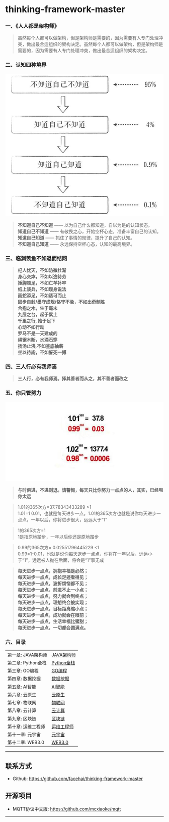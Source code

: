 # thinking-framework-master

### 一、《人人都是架构师》
> 虽然每个人都可以做架构，但是架构师是需要的，因为需要有人专门处理冲突，做出最合适组织的架构决定。虽然每个人都可以做架构，但是架构师是需要的，因为需要有人专门处理冲突，做出最合适组织的架构决定。

### 二、认知四种境界
![img.png](screenshot/20220111213123.png)

> **不知道自己不知道** —— 以为自己什么都知道，自以为是的认知状态。<br>
> **知道自己不知道** —— 有敬畏之心，开始空杯心态，准备丰富自己的认知。<br>
> **知道自己知道** —— 抓住了事情的规律，提升了自己的认知。<br>
> **不知道自己知道** —— 永远保持空杯心态，认知的最高境界。<br>

### 三、临渊羡鱼不如退而结网
> **杞人忧天，不如防微杜渐** <br>
**身心交瘁，不如以逸待劳** <br>
**捶胸顿足，不如亡羊补牢** <br>
**纸上谈兵，不如现身说法** <br>
**画蛇添足，不如适可而止** <br>
**固步自封/墨守成规/恪守不渝，不如出奇制胜** <br>
**合抱之木，生于毫末** <br>
**九层之台，起于累土** <br>
**千里之行, 始于足下** <br>
**心动不如行动** <br>
**罗马不是一天建成的** <br>
**绳锯木断，水滴石穿** <br>
**扬汤止沸,不如釜底抽薪** <br>
**坐以待毙，不如誓死一搏** <br>

### 四、三人行必有我师焉
> **三人行，必有我师焉。择其善者而从之，其不善者而改之**

### 五、你只管努力
![img_1.png](screenshot/20220121312.png)
> **与时俱进，不进则退。请警惕，每天只比你努力一点点的人，其实，已经甩你太远**

> 1.01的365次方=37.78343433289 >1 <br>
> 1.01=1 0.01，也就是每天进步一点。1.01的365次方也就是说你每天进步一点点，一年以后，你将进步很大，远远大于“1”

> 1的365次方=1 <br>
> 1是指原地踏步，一年以后你还是原地踏步 <br>

> 0.99的365次方= 0.02551796445229 <1 <br>
> 0.99=1-0.01，也就是说你每天退步一点点，你将在一年以后，远远小于“1”，远远被人抛在后面，将会是“1”事无成 <br>

>**每天进步一点点，拥抱幸福是必然；**<br>
**每天进步一点点，成长足迹看得见；**<br>
**每天进步一点点，波折烦恼都不见；**<br>
**每天进步一点点，前进不止一小点；**<br>
**每天进步一点点，努力就会到终点；**<br>
**每天进步一点点，理想终会被实现；**<br>
**每天进步一点点，目标距离缩小点；**<br>
**每天进步一点点，成功就会在眼前；**<br>
**每天进步一点点，生活幸福比蜜甜；**<br>
**每天进步一点点，一切都会圆满点。**<br>


### 六、目录
<table>
  <tr>
    <td>第一章: JAVA架构师</td>
    <td><a href="#">JAVA架构师</a></td>
  </tr>
  <tr>
    <td>第二章: Python全栈</td>
    <td><a href="#">Python全栈</a></td>
  </tr>
  <tr>
    <td>第三章: GO编程</td>
    <td><a href="#">GO编程</a></td>
  </tr>
  <tr>
    <td>第四章: 数据挖掘</td>
    <td><a href="#">数据挖掘</a></td>
  </tr>
  <tr>
    <td>第五章: AI智能</td>
    <td><a href="#">AI智能</a></td>
  </tr>
  <tr>
    <td>第六章: 云原生</td>
    <td><a href="#">云原生</a></td>
  </tr>
  <tr>
    <td>第七章: 物联网</td>
    <td><a href="#">物联网</a></td>
  </tr>
  <tr>
    <td>第八章: 云计算</td>
    <td><a href="#">云计算</a></td>
  </tr>
  <tr>
    <td>第九章: 区块链</td>
    <td><a href="#">区块链</a></td>
  </tr>
  <tr>
    <td>第十章: 运维工程师</td>
    <td><a href="#">运维工程师</a></td>
  </tr>

  <tr>
    <td>第十一章: 元宇宙</td>
    <td><a href="#">元宇宙</a></td>
  </tr>
  <tr>
    <td>第十二章: WEB3.0</td>
    <td><a href="#">WEB3.0</a></td>
  </tr>
</table>


------

## 联系方式

* Github: <https://github.com/facehai/thinking-framework-master>

## 开源项目

* MQTT协议中文版: <https://github.com/mcxiaoke/mqtt>

------